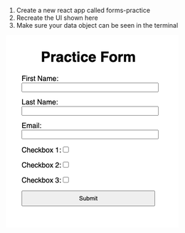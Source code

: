 1. Create a new react app called forms-practice
2. Recreate the UI shown here
3. Make sure your data object can be seen in the terminal

![!\[Alt text\](design-images/horoscope-component.png) ](./assets/image.png)
